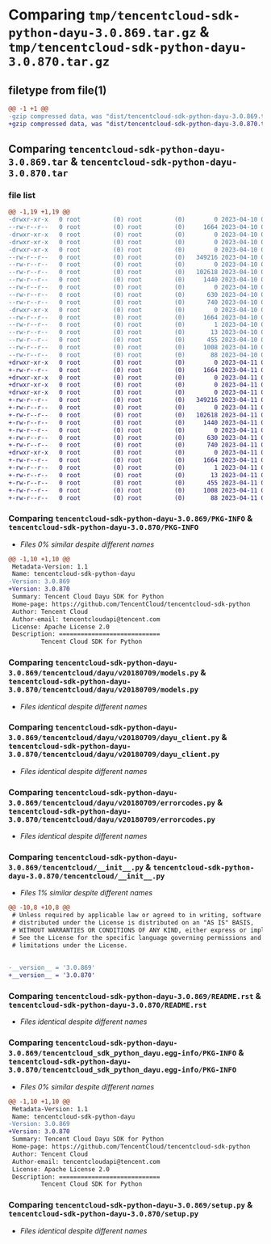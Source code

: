 # Comparing `tmp/tencentcloud-sdk-python-dayu-3.0.869.tar.gz` & `tmp/tencentcloud-sdk-python-dayu-3.0.870.tar.gz`

## filetype from file(1)

```diff
@@ -1 +1 @@
-gzip compressed data, was "dist/tencentcloud-sdk-python-dayu-3.0.869.tar", last modified: Mon Apr 10 03:00:12 2023, max compression
+gzip compressed data, was "dist/tencentcloud-sdk-python-dayu-3.0.870.tar", last modified: Tue Apr 11 03:31:50 2023, max compression
```

## Comparing `tencentcloud-sdk-python-dayu-3.0.869.tar` & `tencentcloud-sdk-python-dayu-3.0.870.tar`

### file list

```diff
@@ -1,19 +1,19 @@
-drwxr-xr-x   0 root         (0) root         (0)        0 2023-04-10 03:00:12.000000 tencentcloud-sdk-python-dayu-3.0.869/
--rw-r--r--   0 root         (0) root         (0)     1664 2023-04-10 03:00:12.000000 tencentcloud-sdk-python-dayu-3.0.869/PKG-INFO
-drwxr-xr-x   0 root         (0) root         (0)        0 2023-04-10 03:00:12.000000 tencentcloud-sdk-python-dayu-3.0.869/tencentcloud/
-drwxr-xr-x   0 root         (0) root         (0)        0 2023-04-10 03:00:12.000000 tencentcloud-sdk-python-dayu-3.0.869/tencentcloud/dayu/
-drwxr-xr-x   0 root         (0) root         (0)        0 2023-04-10 03:00:12.000000 tencentcloud-sdk-python-dayu-3.0.869/tencentcloud/dayu/v20180709/
--rw-r--r--   0 root         (0) root         (0)   349216 2023-04-10 03:00:12.000000 tencentcloud-sdk-python-dayu-3.0.869/tencentcloud/dayu/v20180709/models.py
--rw-r--r--   0 root         (0) root         (0)        0 2023-04-10 03:00:12.000000 tencentcloud-sdk-python-dayu-3.0.869/tencentcloud/dayu/v20180709/__init__.py
--rw-r--r--   0 root         (0) root         (0)   102618 2023-04-10 03:00:12.000000 tencentcloud-sdk-python-dayu-3.0.869/tencentcloud/dayu/v20180709/dayu_client.py
--rw-r--r--   0 root         (0) root         (0)     1440 2023-04-10 03:00:12.000000 tencentcloud-sdk-python-dayu-3.0.869/tencentcloud/dayu/v20180709/errorcodes.py
--rw-r--r--   0 root         (0) root         (0)        0 2023-04-10 03:00:12.000000 tencentcloud-sdk-python-dayu-3.0.869/tencentcloud/dayu/__init__.py
--rw-r--r--   0 root         (0) root         (0)      630 2023-04-10 03:00:12.000000 tencentcloud-sdk-python-dayu-3.0.869/tencentcloud/__init__.py
--rw-r--r--   0 root         (0) root         (0)      740 2023-04-10 03:00:12.000000 tencentcloud-sdk-python-dayu-3.0.869/README.rst
-drwxr-xr-x   0 root         (0) root         (0)        0 2023-04-10 03:00:12.000000 tencentcloud-sdk-python-dayu-3.0.869/tencentcloud_sdk_python_dayu.egg-info/
--rw-r--r--   0 root         (0) root         (0)     1664 2023-04-10 03:00:12.000000 tencentcloud-sdk-python-dayu-3.0.869/tencentcloud_sdk_python_dayu.egg-info/PKG-INFO
--rw-r--r--   0 root         (0) root         (0)        1 2023-04-10 03:00:12.000000 tencentcloud-sdk-python-dayu-3.0.869/tencentcloud_sdk_python_dayu.egg-info/dependency_links.txt
--rw-r--r--   0 root         (0) root         (0)       13 2023-04-10 03:00:12.000000 tencentcloud-sdk-python-dayu-3.0.869/tencentcloud_sdk_python_dayu.egg-info/top_level.txt
--rw-r--r--   0 root         (0) root         (0)      455 2023-04-10 03:00:12.000000 tencentcloud-sdk-python-dayu-3.0.869/tencentcloud_sdk_python_dayu.egg-info/SOURCES.txt
--rw-r--r--   0 root         (0) root         (0)     1008 2023-04-10 03:00:12.000000 tencentcloud-sdk-python-dayu-3.0.869/setup.py
--rw-r--r--   0 root         (0) root         (0)       88 2023-04-10 03:00:12.000000 tencentcloud-sdk-python-dayu-3.0.869/setup.cfg
+drwxr-xr-x   0 root         (0) root         (0)        0 2023-04-11 03:31:50.000000 tencentcloud-sdk-python-dayu-3.0.870/
+-rw-r--r--   0 root         (0) root         (0)     1664 2023-04-11 03:31:50.000000 tencentcloud-sdk-python-dayu-3.0.870/PKG-INFO
+drwxr-xr-x   0 root         (0) root         (0)        0 2023-04-11 03:31:50.000000 tencentcloud-sdk-python-dayu-3.0.870/tencentcloud/
+drwxr-xr-x   0 root         (0) root         (0)        0 2023-04-11 03:31:50.000000 tencentcloud-sdk-python-dayu-3.0.870/tencentcloud/dayu/
+drwxr-xr-x   0 root         (0) root         (0)        0 2023-04-11 03:31:50.000000 tencentcloud-sdk-python-dayu-3.0.870/tencentcloud/dayu/v20180709/
+-rw-r--r--   0 root         (0) root         (0)   349216 2023-04-11 03:31:50.000000 tencentcloud-sdk-python-dayu-3.0.870/tencentcloud/dayu/v20180709/models.py
+-rw-r--r--   0 root         (0) root         (0)        0 2023-04-11 03:31:50.000000 tencentcloud-sdk-python-dayu-3.0.870/tencentcloud/dayu/v20180709/__init__.py
+-rw-r--r--   0 root         (0) root         (0)   102618 2023-04-11 03:31:50.000000 tencentcloud-sdk-python-dayu-3.0.870/tencentcloud/dayu/v20180709/dayu_client.py
+-rw-r--r--   0 root         (0) root         (0)     1440 2023-04-11 03:31:50.000000 tencentcloud-sdk-python-dayu-3.0.870/tencentcloud/dayu/v20180709/errorcodes.py
+-rw-r--r--   0 root         (0) root         (0)        0 2023-04-11 03:31:50.000000 tencentcloud-sdk-python-dayu-3.0.870/tencentcloud/dayu/__init__.py
+-rw-r--r--   0 root         (0) root         (0)      630 2023-04-11 03:31:50.000000 tencentcloud-sdk-python-dayu-3.0.870/tencentcloud/__init__.py
+-rw-r--r--   0 root         (0) root         (0)      740 2023-04-11 03:31:50.000000 tencentcloud-sdk-python-dayu-3.0.870/README.rst
+drwxr-xr-x   0 root         (0) root         (0)        0 2023-04-11 03:31:50.000000 tencentcloud-sdk-python-dayu-3.0.870/tencentcloud_sdk_python_dayu.egg-info/
+-rw-r--r--   0 root         (0) root         (0)     1664 2023-04-11 03:31:50.000000 tencentcloud-sdk-python-dayu-3.0.870/tencentcloud_sdk_python_dayu.egg-info/PKG-INFO
+-rw-r--r--   0 root         (0) root         (0)        1 2023-04-11 03:31:50.000000 tencentcloud-sdk-python-dayu-3.0.870/tencentcloud_sdk_python_dayu.egg-info/dependency_links.txt
+-rw-r--r--   0 root         (0) root         (0)       13 2023-04-11 03:31:50.000000 tencentcloud-sdk-python-dayu-3.0.870/tencentcloud_sdk_python_dayu.egg-info/top_level.txt
+-rw-r--r--   0 root         (0) root         (0)      455 2023-04-11 03:31:50.000000 tencentcloud-sdk-python-dayu-3.0.870/tencentcloud_sdk_python_dayu.egg-info/SOURCES.txt
+-rw-r--r--   0 root         (0) root         (0)     1008 2023-04-11 03:31:50.000000 tencentcloud-sdk-python-dayu-3.0.870/setup.py
+-rw-r--r--   0 root         (0) root         (0)       88 2023-04-11 03:31:50.000000 tencentcloud-sdk-python-dayu-3.0.870/setup.cfg
```

### Comparing `tencentcloud-sdk-python-dayu-3.0.869/PKG-INFO` & `tencentcloud-sdk-python-dayu-3.0.870/PKG-INFO`

 * *Files 0% similar despite different names*

```diff
@@ -1,10 +1,10 @@
 Metadata-Version: 1.1
 Name: tencentcloud-sdk-python-dayu
-Version: 3.0.869
+Version: 3.0.870
 Summary: Tencent Cloud Dayu SDK for Python
 Home-page: https://github.com/TencentCloud/tencentcloud-sdk-python
 Author: Tencent Cloud
 Author-email: tencentcloudapi@tencent.com
 License: Apache License 2.0
 Description: ============================
         Tencent Cloud SDK for Python
```

### Comparing `tencentcloud-sdk-python-dayu-3.0.869/tencentcloud/dayu/v20180709/models.py` & `tencentcloud-sdk-python-dayu-3.0.870/tencentcloud/dayu/v20180709/models.py`

 * *Files identical despite different names*

### Comparing `tencentcloud-sdk-python-dayu-3.0.869/tencentcloud/dayu/v20180709/dayu_client.py` & `tencentcloud-sdk-python-dayu-3.0.870/tencentcloud/dayu/v20180709/dayu_client.py`

 * *Files identical despite different names*

### Comparing `tencentcloud-sdk-python-dayu-3.0.869/tencentcloud/dayu/v20180709/errorcodes.py` & `tencentcloud-sdk-python-dayu-3.0.870/tencentcloud/dayu/v20180709/errorcodes.py`

 * *Files identical despite different names*

### Comparing `tencentcloud-sdk-python-dayu-3.0.869/tencentcloud/__init__.py` & `tencentcloud-sdk-python-dayu-3.0.870/tencentcloud/__init__.py`

 * *Files 1% similar despite different names*

```diff
@@ -10,8 +10,8 @@
 # Unless required by applicable law or agreed to in writing, software
 # distributed under the License is distributed on an "AS IS" BASIS,
 # WITHOUT WARRANTIES OR CONDITIONS OF ANY KIND, either express or implied.
 # See the License for the specific language governing permissions and
 # limitations under the License.
 
 
-__version__ = '3.0.869'
+__version__ = '3.0.870'
```

### Comparing `tencentcloud-sdk-python-dayu-3.0.869/README.rst` & `tencentcloud-sdk-python-dayu-3.0.870/README.rst`

 * *Files identical despite different names*

### Comparing `tencentcloud-sdk-python-dayu-3.0.869/tencentcloud_sdk_python_dayu.egg-info/PKG-INFO` & `tencentcloud-sdk-python-dayu-3.0.870/tencentcloud_sdk_python_dayu.egg-info/PKG-INFO`

 * *Files 0% similar despite different names*

```diff
@@ -1,10 +1,10 @@
 Metadata-Version: 1.1
 Name: tencentcloud-sdk-python-dayu
-Version: 3.0.869
+Version: 3.0.870
 Summary: Tencent Cloud Dayu SDK for Python
 Home-page: https://github.com/TencentCloud/tencentcloud-sdk-python
 Author: Tencent Cloud
 Author-email: tencentcloudapi@tencent.com
 License: Apache License 2.0
 Description: ============================
         Tencent Cloud SDK for Python
```

### Comparing `tencentcloud-sdk-python-dayu-3.0.869/setup.py` & `tencentcloud-sdk-python-dayu-3.0.870/setup.py`

 * *Files identical despite different names*

